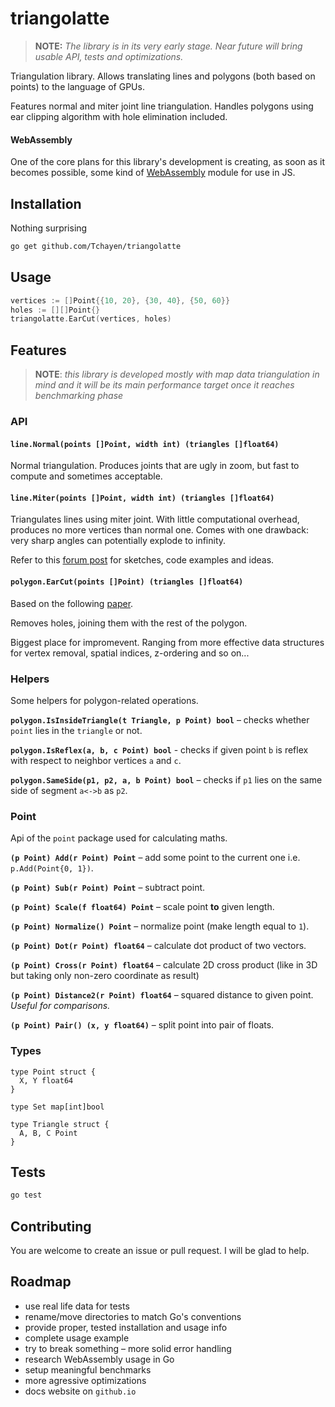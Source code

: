 # triangolatte

> **NOTE:** _The library is in its very early stage. Near future will bring
usable API, tests and optimizations._

Triangulation library. Allows translating lines and polygons (both based on
points) to the language of GPUs.

Features normal and miter joint line triangulation. Handles polygons using ear
clipping algorithm with hole elimination included.

#### WebAssembly

One of the core plans for this library's development is creating, as soon as it
becomes possible, some kind of [WebAssembly](https://webassembly.org/) module
for use in JS.

## Installation

Nothing surprising
```bash
go get github.com/Tchayen/triangolatte
```

## Usage

```go
vertices := []Point{{10, 20}, {30, 40}, {50, 60}}
holes := [][]Point{}
triangolatte.EarCut(vertices, holes)
```

## Features

> **NOTE**: _this library is developed mostly with map data triangulation in
mind and it will be its main performance target once it reaches benchmarking
phase_

### API

#### `line.Normal(points []Point, width int) (triangles []float64)`

Normal triangulation. Produces joints that are ugly in zoom, but fast to compute
and sometimes acceptable.

#### `line.Miter(points []Point, width int) (triangles []float64)`

Triangulates lines using miter joint. With little computational overhead,
produces no more vertices than normal one. Comes with one drawback: very sharp
angles can potentially explode to infinity.

Refer to this [forum post](https://forum.libcinder.org/topic/smooth-thick-lines-using-geometry-shader)
for sketches, code examples and ideas.

#### `polygon.EarCut(points []Point) (triangles []float64)`

Based on the following [paper](https://www.geometrictools.com/Documentation/TriangulationByEarClipping.pdf).

Removes holes, joining them with the rest of the polygon.

Biggest place for impromevent. Ranging from more effective data structures for
vertex removal, spatial indices, z-ordering and so on...

### Helpers

Some helpers for polygon-related operations.

**`polygon.IsInsideTriangle(t Triangle, p Point) bool`** – checks whether
`point` lies in the `triangle` or not.

**`polygon.IsReflex(a, b, c Point) bool`** - checks if given point `b` is
reflex with respect to neighbor vertices `a` and `c`.

**`polygon.SameSide(p1, p2, a, b Point) bool`** – checks if `p1` lies on the
same side of segment `a<->b` as `p2`.

### Point

Api of the `point` package used for calculating maths.

**`(p Point) Add(r Point) Point`** – add some point to the current one i.e.
`p.Add(Point{0, 1})`.

**`(p Point) Sub(r Point) Point`** – subtract point.

**`(p Point) Scale(f float64) Point`** – scale point **to** given length.

**`(p Point) Normalize() Point`** – normalize point (make length equal to `1`).

**`(p Point) Dot(r Point) float64`** – calculate dot product of two vectors.

**`(p Point) Cross(r Point) float64`** – calculate 2D cross product (like in 3D
but taking only non-zero coordinate as result)

**`(p Point) Distance2(r Point) float64`** – squared distance to given point.
_Useful for comparisons._

**`(p Point) Pair() (x, y float64)`** – split point into pair of floats.

### Types

```
type Point struct {
  X, Y float64
}
```

```
type Set map[int]bool
```

```
type Triangle struct {
  A, B, C Point
}
```

## Tests

```bash
go test
```

## Contributing

You are welcome to create an issue or pull request. I will be glad to help.

## Roadmap

- use real life data for tests
- rename/move directories to match Go's conventions
- provide proper, tested installation and usage info
- complete usage example
- try to break something – more solid error handling
- research WebAssembly usage in Go
- setup meaningful benchmarks
- more agressive optimizations
- docs website on `github.io`
